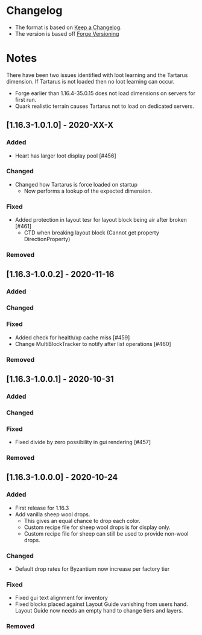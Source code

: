 # Changelog

- The format is based on [Keep a Changelog](https://keepachangelog.com/en/1.0.0/).
- The version is based off [Forge Versioning](https://mcforge.readthedocs.io/en/latest/conventions/versioning/.)

# Notes

There have been two issues identified with loot learning and the Tartarus dimension. If Tartarus is not loaded then 
no loot learning can occur.

- Forge earlier than 1.16.4-35.0.15 does not load dimensions on servers for first run.
- Quark realistic terrain causes Tartarus not to load on dedicated servers.

## [1.16.3-1.0.1.0] - 2020-XX-X
### Added
- Heart has larger loot display pool [#456]
### Changed
- Changed how Tartarus is force loaded on startup
  - Now performs a lookup of the expected dimension.
### Fixed
- Added protection in layout tesr for layout block being air after broken [#461]
  - CTD when breaking layout block (Cannot get property DirectionProperty)
### Removed

## [1.16.3-1.0.0.2] - 2020-11-16
### Added
### Changed
### Fixed
- Added check for health/xp cache miss [#459]
- Change MultiBlockTracker to notify after list operations [#460]
### Removed

## [1.16.3-1.0.0.1] - 2020-10-31
### Added
### Changed
### Fixed
- Fixed divide by zero possibility in gui rendering [#457]
### Removed

## [1.16.3-1.0.0.0] - 2020-10-24
### Added
- First release for 1.16.3
- Add vanilla sheep wool drops. 
  - This gives an equal chance to drop each color.
  - Custom recipe file for sheep wool drops is for display only.
  - Custom recipe file for sheep can still be used to provide non-wool drops.
### Changed
- Default drop rates for Byzantium now increase per factory tier
### Fixed
- Fixed gui text alignment for inventory
- Fixed blocks placed against Layout Guide vanishing from users hand. Layout Guide now needs an empty hand to change tiers and layers.
### Removed




